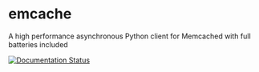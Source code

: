 # emcache

A high performance asynchronous Python client for Memcached with full batteries included

[![Documentation Status](https://readthedocs.org/projects/emcache/badge/?version=latest)](https://emcache.readthedocs.io/en/latest/?badge=latest)
